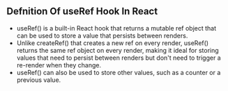 ## Defnition Of useRef Hook In React

- useRef() is a built-in React hook that returns a mutable ref object that can be used to store a value that persists between renders.
- Unlike createRef() that creates a new ref on every render, useRef() returns the same ref object on every render, making it ideal for storing values that need to persist between renders but don't need to trigger a re-render when they change.
- useRef() can also be used to store other values, such as a counter or a previous value.
